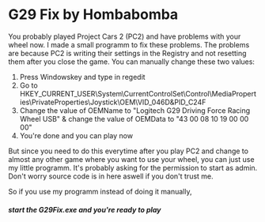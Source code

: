 # G29 Fix by Hombabomba

You probably played Project Cars 2 (PC2) and have problems with your wheel now.
I made a small programm to fix these problems.
The problems are because PC2 is writing their settings in the Registry and not resetting them after you close the game.
You can manually change these two values:
1.  Press Windowskey and type in regedit
2.  Go to HKEY_CURRENT_USER\System\CurrentControlSet\Control\MediaProperties\PrivateProperties\Joystick\OEM\VID_046D&PID_C24F
3.  Change the value of OEMName to "Logitech G29 Driving Force Racing Wheel USB"
    & change the value of OEMData to "43 00 08 10 19 00 00 00"
4. You're done and you can play now

But since you need to do this everytime after you play PC2 and change to almost any other game where you want to use your wheel, you can just use my little programm. It's probably asking for the permission to start as admin. Don't worry source code is in here aswell if you don't trust me.

So if you use my programm instead of doing it manually,
##### start the G29Fix.exe and you're ready to play
